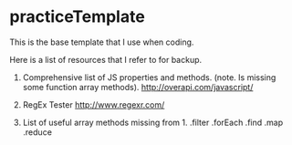 practiceTemplate
================

This is the base template that I use when coding.

Here is a list of resources that I refer to for backup.

1.  Comprehensive list of JS properties and methods.  (note.  Is missing some function array methods).
http://overapi.com/javascript/

2. RegEx Tester
http://www.regexr.com/

3.  List of useful array methods missing from 1.
  .filter
  .forEach
  .find
  .map
  .reduce

